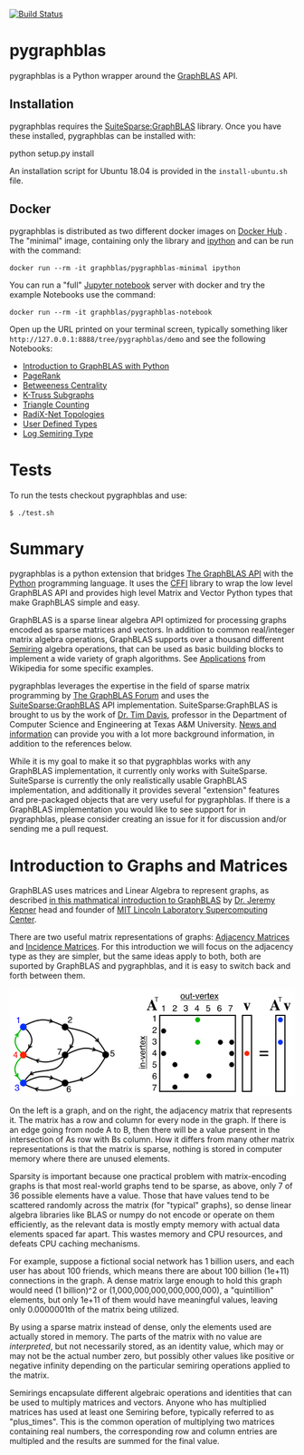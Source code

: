 [![Build Status](https://travis-ci.org/michelp/pygraphblas.svg?branch=master)](https://travis-ci.org/michelp/pygraphblas)
<br />
# pygraphblas

pygraphblas is a Python wrapper around the
[GraphBLAS](http://graphblas.org) API.

## Installation

pygraphblas requires the
[SuiteSparse:GraphBLAS](http://faculty.cse.tamu.edu/davis/GraphBLAS.html)
library.  Once you have these installed, pygraphblas can be installed
with:

  python setup.py install

An installation script for Ubuntu 18.04 is provided in the `install-ubuntu.sh` file.

## Docker 

pygraphblas is distributed as two different docker images on [Docker
Hub](https://cloud.docker.com/repository/docker/pygraphblas/pygraphblas/general)
.  The "minimal" image, containing only the library and
[ipython](https://ipython.org/) and can be run with the command:

    docker run --rm -it graphblas/pygraphblas-minimal ipython

You can run a "full" [Jupyter notebook](https://jupyter.org/) server
with docker and try the example Notebooks use the command:

    docker run --rm -it graphblas/pygraphblas-notebook

Open up the URL printed on your terminal screen, typically something
liker `http://127.0.0.1:8888/tree/pygraphblas/demo` and see the
following Notebooks:

 - [Introduction to GraphBLAS with Python](./pygraphblas/demo/Introduction-to-GraphBLAS-with-Python.ipynb)
 - [PageRank](./pygraphblas/demo/PageRank.ipynb)
 - [Betweeness Centrality](./pygraphblas/demo/BetweenessCentrality.ipynb)
 - [K-Truss Subgraphs](./pygraphblas/demo/K-Truss.ipynb)
 - [Triangle Counting](./pygraphblas/demo/Triangle-Counting.ipynb)
 - [RadiX-Net Topologies](./pygraphblas/demo/RadiX-Net-with-pygraphblas.ipynb)
 - [User Defined Types](./pygraphblas/demo/User-Defined-Types.ipynb)
 - [Log Semiring Type](./pygraphblas/demo/Log-Semiring.ipynb)

# Tests

To run the tests checkout pygraphblas and use:

    $ ./test.sh

# Summary

pygraphblas is a python extension that bridges [The GraphBLAS
API](http://graphblas.org) with the [Python](https://python.org)
programming language.  It uses the
[CFFI](https://cffi.readthedocs.io/en/latest/) library to wrap the low
level GraphBLAS API and provides high level Matrix and Vector Python
types that make GraphBLAS simple and easy.

GraphBLAS is a sparse linear algebra API optimized for processing
graphs encoded as sparse matrices and vectors.  In addition to common
real/integer matrix algebra operations, GraphBLAS supports over a
thousand different [Semiring](https://en.wikipedia.org/wiki/Semiring)
algebra operations, that can be used as basic building blocks to
implement a wide variety of graph algorithms. See
[Applications](https://en.wikipedia.org/wiki/Semiring#Applications)
from Wikipedia for some specific examples.

pygraphblas leverages the expertise in the field of sparse matrix
programming by [The GraphBLAS Forum](http://graphblas.org) and uses
the
[SuiteSparse:GraphBLAS](http://faculty.cse.tamu.edu/davis/GraphBLAS.html)
API implementation. SuiteSparse:GraphBLAS is brought to us by the work
of [Dr. Tim Davis](http://faculty.cse.tamu.edu/davis/welcome.html),
professor in the Department of Computer Science and Engineering at
Texas A&M University.  [News and
information](http://faculty.cse.tamu.edu/davis/news.html) can provide
you with a lot more background information, in addition to the
references below.

While it is my goal to make it so that pygraphblas works with any
GraphBLAS implementation, it currently only works with SuiteSparse.
SuiteSparse is currently the only realistically usable GraphBLAS
implementation, and additionally it provides several "extension"
features and pre-packaged objects that are very useful for
pygraphblas.  If there is a GraphBLAS implementation you would like to
see support for in pygraphblas, please consider creating an issue for
it for discussion and/or sending me a pull request.

# Introduction to Graphs and Matrices

GraphBLAS uses matrices and Linear Algebra to represent graphs, as
described [in this mathmatical introduction to
GraphBLAS](http://www.mit.edu/~kepner/GraphBLAS/GraphBLAS-Math-release.pdf)
by [Dr. Jeremy Kepner](http://www.mit.edu/~kepner/) head and founder
of [MIT Lincoln Laboratory Supercomputing
Center](http://news.mit.edu/2016/lincoln-laboratory-establishes-supercomputing-center-0511).

There are two useful matrix representations of graphs: [Adjacency
Matrices](https://en.wikipedia.org/wiki/Adjacency_matrix) and
[Incidence Matrices](https://en.wikipedia.org/wiki/Incidence_matrix).
For this introduction we will focus on the adjacency type as they are
simpler, but the same ideas apply to both, both are suported by
GraphBLAS and pygraphblas, and it is easy to switch back and forth
between them.

![An example graph and adjacency matrix](./docs/AdjacencyMatrixBFS.png)

On the left is a graph, and on the right, the adjacency matrix that
represents it. The matrix has a row and column for every node in the
graph.  If there is an edge going from node A to B, then there will be
a value present in the intersection of As row with Bs column.  How it
differs from many other matrix representations is that the matrix is
sparse, nothing is stored in computer memory where there are unused
elements.

Sparsity is important because one practical problem with
matrix-encoding graphs is that most real-world graphs tend to be
sparse, as above, only 7 of 36 possible elements have a value. Those
that have values tend to be scattered randomly across the matrix
(for "typical" graphs), so dense linear algebra libraries like BLAS or
numpy do not encode or operate on them efficiently, as the relevant
data is mostly empty memory with actual data elements spaced far
apart.  This wastes memory and CPU resources, and defeats CPU caching
mechanisms.

For example, suppose a fictional social network has 1 billion users,
and each user has about 100 friends, which means there are about 100
billion (1e+11) connections in the graph.  A dense matrix large enough
to hold this graph would need (1 billion)^2 or
(1,000,000,000,000,000,000), a "quintillion" elements, but only 1e+11
of them would have meaningful values, leaving only 0.0000001th of the
matrix being utilized.

By using a sparse matrix instead of dense, only the elements used are
actually stored in memory. The parts of the matrix with no value are
*interpreted*, but not necessarily stored, as an identity value, which
may or may not be the actual number zero, but possibly other values
like positive or negative infinity depending on the particular
semiring operations applied to the matrix.

Semirings encapsulate different algebraic operations and identities
that can be used to multiply matrices and vectors.  Anyone who has
multiplied matrices has used at least one Semiring before, typically
referred to as "plus_times".  This is the common operation of
multiplying two matrices containing real numbers, the corresponding row
and column entries are multipled and the results are summed for the
final value.
